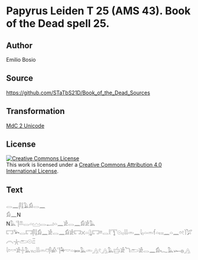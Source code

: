 # Papyrus Leiden T 25 (AMS 43). Book of the Dead spell 25.

## Author 

Emilio Bosio

## Source 

https://github.com/STaTbS21D/Book_of_the_Dead_Sources

## Transformation 

[MdC 2 Unicode](https://statbs21d.github.io/mdc2unicode.html)

## License 

<a rel="license" href="http://creativecommons.org/licenses/by/4.0/"><img alt="Creative Commons License" style="border-width:0" src="https://i.creativecommons.org/l/by/4.0/88x31.png" /></a><br />This work is licensed under a <a rel="license" href="http://creativecommons.org/licenses/by/4.0/">Creative Commons Attribution 4.0 International License</a>.

## Text 

<hiero><rubrum>𓂋𓈖𓏺𓋴𓆼𓄿𓀁𓂋𓈖</rubrum><br>
<rubrum>𓀁𓈖</rubrum>N<br>
N𓅓𓊹𓌨𓂋𓏏𓈉𓂋𓂝𓏏𓈖𓀀𓂋𓈖𓀁𓀀𓅓<br>
𓉐𓅨𓂋𓉐𓋴𓆼𓀁𓈖𓀀𓂋𓈖𓀁𓀀𓉐𓏴𓏏𓊮𓉐𓎼𓂋𓎛𓇰𓇳𓏺𓊪𓇋𓇋𓏛𓈖𓇋𓊪𓏏𓏛𓆳𓏏𓏥𓈖𓏏𓈖𓏌𓏲𓌙𓅯𓇹𓇼𓂧𓇳𓏺𓏫<br>
𓇋𓏌𓎡𓀀𓏶𓅓𓏭𓊪𓇋𓇋𓏛𓈞𓋴𓀉𓊹𓅆𓎟𓏏𓍃𓅓𓏛𓂻𓏲𓂻𓅓𓐠𓏺𓀀𓆓𓂧𓀀𓂋𓈖𓀁𓆑𓅓𓆱𓐍𓂻<br></hiero>
